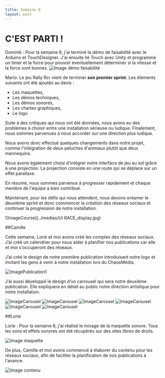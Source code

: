 ```yaml
---
title: Semaine 8
layout: post
---
```





#  C'EST PARTI !
Dominik : Pour la semaine 8, j'ai terminé la démo de faisabilité avec le Arduino et TouchDesigner. J'ai ensuite lié Touch avec Unity et programmé un timer et la force pour pouvoir éventuellement déterminer si la vitesse et la force sont bonnes.
![Image démo faisabilité](../medias/demo_semaine8.jpg)


Mario: Le jeu Rally Rcr vient de terminer **son premier sprint.** Les éléments suivants ont été ajoutés au devis :

- Les maquettes,
- Les démos techniques,
- Les démos sonores,
- Les chartes graphiques,
- Le logo

Suite à des critiques qui nous ont été données, nous avons eu des problèmes à choisir entre une installation sérieuse ou ludique. Finalement, nous sommes parvenues à nous accorder sur une direction plus ludique.

Nous avons donc effectué quelques changements dans notre projet, comme l'intégration de deux peluches d'animaux plutôt que deux mannequins.

Nous avons également choisi d'intégrer notre interface de jeu au sol grâce à une projection. La projection consiste en une route qui se déplace sur un effet parallaxe.

En résumé, nous sommes parvenus à progresser rapidement et chaque membre de l'équipe a bien contribué.

Maintenant, pour les défis qui nous attendent, nous devons entamer le deuxième sprint et donc commencer la création des réseaux sociaux et continuer la progression de notre installation.

![ImageCourse](../medias/UI RACE_display.jpg)


##Camille

Cette semaine, Lorie et moi avons créé les comptes des réseaux sociaux. J’ai créé un calendrier pour nous aider à planifier nos publications car elle et moi s'occuperont des réseaux.

J’ai créé le design de notre première publication introduisant notre logo et invitant les gens à venir à notre installation lors du ChaosMédia.

![ImagePublication1](../medias/post1.png)

J’ai aussi développé le design d’un carrousel qui sera notre deuxième publication. Elle expliquera en détail au public notre direction artistique pour notre installation.

![ImageCarousel](../medias/carousel1.png)
![ImageCarousel](../medias/carousel2.png)
![ImageCarousel](../medias/carousel3.png)
![ImageCarousel](../medias/carousel4.png)
![ImageCarousel](../medias/carousel5.png)
![ImageCarousel](../medias/carousel6.png)



##Lorie 


Lorie : Pour la semaine 8, j'ai réalisé le mixage de la maquette sonore. Tous les sons et effets sonores ont été récupérés sur des sites libres de droits. 

![Image maquette](../medias/maquette_sonore.png)

De plus, Camille et moi avons commencé à élaborer du contenu pour les réseaux sociaux, afin de faciliter la planification de nos publications à l'avance.

![Image contenu](../medias/contenu_reseaux.png)
